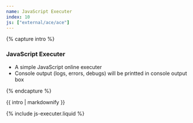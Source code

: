 ```yaml
---
name: JavaScript Executer
index: 10
js: ["external/ace/ace"]
---
```


{% capture intro %}
### JavaScript Executer
<!-- separator -->
- A simple JavaScript online executer
- Console output (logs, errors, debugs) will be printted in console output box
<!-- separator -->
{% endcapture %}

<div class="tool-wrapper mb-4">
  {{ intro | markdownify }}
</div>

{% include js-executer.liquid %}
